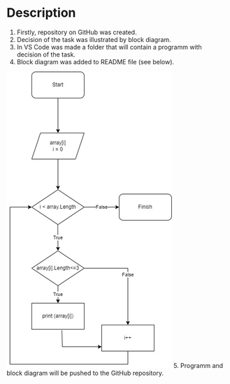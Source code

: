 # Description

1. Firstly, repository on GitHub was created.
2. Decision of the task was illustrated by block diagram.
3. In VS Code was made a folder that will contain a programm with decision of the task.
4. Block diagram was added to README file (see below).


![Block diagram](Block_diagram.jpg)
5. Programm and block diagram will be pushed to the GitHub repository.